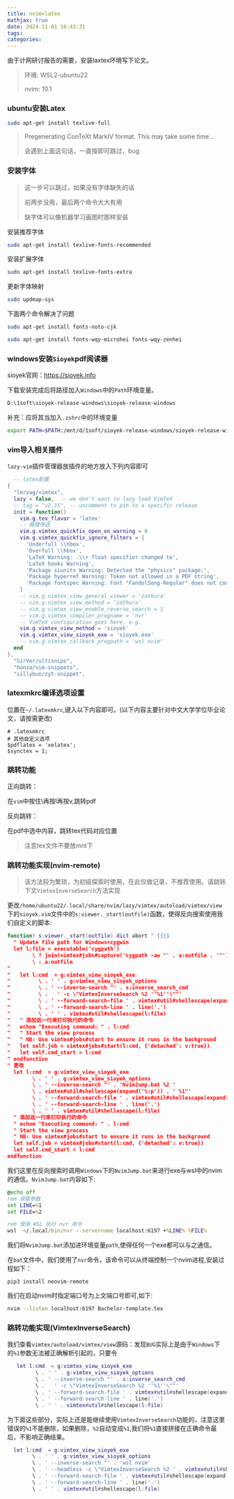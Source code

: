 ```yaml
---
title: nvim+latex
mathjax: true
date: 2024-11-01 16:43:31
tags:
categories:
---
```


由于计网研讨报告的需要，安装laxtex环境写下论文。

<!--more-->

> 环境: WSL2-ubuntu22
>
> nvim: 10.1

### ubuntu安装Latex

```bash
sudo apt-get install texlive-full
```

> Pregenerating ConTeXt MarkIV format. This may take some time...
>
> 会遇到上面这句话，一直按<enter>即可跳过，bug

### 安装字体

> 这一步可以跳过，如果没有字体缺失的话
>
> 前两步没用，最后两个命令大大有用
>
> 缺字体可以像机器学习画图时那样安装

安装推荐字体

```bash
sudo apt-get install texlive-fonts-recommended
```

安装扩展字体

```bash
sudo apt-get install texlive-fonts-extra
```

更新字体映射

```bash
sudo updmap-sys
```

下面两个命令解决了问题

```bash
sudo apt-get install fonts-noto-cjk
```

```bash
sudo apt-get install fonts-wqy-microhei fonts-wqy-zenhei
```

### windows安装`Sioyek`pdf阅读器

sioyek官网：https://sioyek.info

下载安装完成后将路径加入`Windows`中的`Path`环境变量。

```bash
D:\1soft\sioyek-release-windows\sioyek-release-windows
```

补充：应将其当加入`.zshrc`中的环境变量

```bash
export PATH=$PATH:/mnt/d/1soft/sioyek-release-windows/sioyek-release-windows
```

### vim导入相关插件

`lazy-vim`插件管理器放插件的地方放入下列内容即可

```lua
  -- latex配置
{
  "lervag/vimtex",
  lazy = false,  -- we don't want to lazy load VimTeX
  -- tag = "v2.15", -- uncomment to pin to a specific release
  init = function()
    vim.g.tex_flavor = 'latex'
    -- 报错筛选
    vim.g.vimtex_quickfix_open_on_warning = 0
    vim.g.vimtex_quickfix_ignore_filters = {
      'Underfull \\hbox',
      'Overfull \\hbox',
      'LaTeX Warning: .\\+ float specifier changed to',
      'LaTeX hooks Warning',
      'Package siunitx Warning: Detected the "physics" package:',
      'Package hyperref Warning: Token not allowed in a PDF string',
      'Package fontspec Warning: Font "FandolSong-Regular" does not contain requested Script "CJK".',
    }
    -- vim.g.vimtex_view_general_viewer = 'zathura'
    -- vim.g.vimtex_view_method = 'zathura'
    -- vim.g.vimtex_view_enable_reverse_search = 1
    -- vim.g.vimtex_compiler_progname = 'nvr'
    -- VimTeX configuration goes here, e.g.
    vim.g.vimtex_view_method = 'sioyek'
    vim.g.vimtex_view_sioyek_exe = 'sioyek.exe'
    -- vim.g.vimtex_callback_progpath = 'wsl nvim'
  end
},
  "SirVer/ultisnips",
  "honza/vim-snippets",
  "sillybun/zyt-snippet",
```

### latexmkrc编译选项设置

位置在`~/.latexmkrc`,键入以下内容即可。(以下内容主要针对中文大学学位毕业论文，请按需更改)

```
# .latexmkrc
# 其他自定义选项
$pdflatex = 'xelatex';
$synctex = 1;
```

### 跳转功能

正向跳转：

在`vim`中按住\再按l再按v,跳转pdf

反向跳转：

在pdf中选中内容，跳转tex代码对应位置

> 注意tex文件不要放mnt下

### 跳转功能实现(nvim-remote)

> 该方法较为繁琐，为初级探索时使用，在此仅做记录，不推荐使用。请跳转下文`VimtexInverseSearch`方法实现

更改`/home/ubuntu22/.local/share/nvim/lazy/vimtex/autoload/vimtex/view`下的`sioyek.vim`文件中的`s:viewer._start(outfile)`函数，使得反向搜索使用我们自定义的脚本:

```lua
function! s:viewer._start(outfile) dict abort " {{{1
  " Update file path for Windows+cygwin
  let l:file = executable('cygpath')
        \ ? join(vimtex#jobs#capture('cygpath -aw "' . a:outfile . '"'), '')
        \ : a:outfile
"
"   let l:cmd  = g:vimtex_view_sioyek_exe
"         \ . ' ' . g:vimtex_view_sioyek_options
"         \ . ' --inverse-search "' . s:inverse_search_cmd
"         \ .   ' -c \"VimtexInverseSearch %2 ''%1''\""'
"         \ . ' --forward-search-file ' . vimtex#util#shellescape(expand('%:p'))
"         \ . ' --forward-search-line ' . line('.')
"         \ . ' ' . vimtex#util#shellescape(l:file)
"   " 添加这一行来打印执行的命令
"   echom "Executing command: " . l:cmd
"   " Start the view process
"   " NB: Use vimtex#jobs#start to ensure it runs in the background
"   let self.job = vimtex#jobs#start(l:cmd, {'detached': v:true})
"   let self.cmd_start = l:cmd
" endfunction
" 更改
  let l:cmd  = g:vimtex_view_sioyek_exe
        \ . ' ' . g:vimtex_view_sioyek_options
        \ . ' --inverse-search "' . 'NvimJump.bat %2 '
        \ . vimtex#util#shellescape(expand('%:p')) . ' %1"'
        \ . ' --forward-search-file ' . vimtex#util#shellescape(expand('%:p'))
        \ . ' --forward-search-line ' . line('.')
        \ . ' ' . vimtex#util#shellescape(l:file)
  " 添加这一行来打印执行的命令
  " echom "Executing command: " . l:cmd
  " Start the view process
  " NB: Use vimtex#jobs#start to ensure it runs in the background
  let self.job = vimtex#jobs#start(l:cmd, {'detached': v:true})
  let self.cmd_start = l:cmd
endfunction

```

我们这里在反向搜索时调用`Windows`下的`NvimJump.bat`来进行exe与wsl中的nvim的通信。`NvimJump.bat`内容如下:

```bat
@echo off
rem 获取参数
set LINE=%1
set FILE=%2

rem 使用 WSL 执行 nvr 命令
wsl  ~/.local/bin/nvr --servername localhost:6197 +%LINE% %FILE%
```

我们将`NvimJump.bat`添加进环境变量`path`,使得任何一个exe都可以与之通信。

在`bat`文件中，我们使用了`nvr`命令，该命令可以从终端控制一个nvim进程,安装过程如下：

```
pip3 install neovim-remote
```

我们在启动nvim时指定端口号为上文端口号即可,如下:

```zsh
nvim --listen localhost:6197 Bachelor-template.tex
```

### 跳转功能实现(VimtexInverseSearch)

我们查看`vimtex/autoload/vimtex/view`源码：发现`BUG`实际上是由于`Windows`下的`%1`参数无法被正确解析引起的，只要令

```lua
   let l:cmd  = g:vimtex_view_sioyek_exe
         \ . ' ' . g:vimtex_view_sioyek_options
         \ . ' --inverse-search "' . s:inverse_search_cmd
         \ .   ' -c \"VimtexInverseSearch %2 ''%1''\""'
         \ . ' --forward-search-file ' . vimtex#util#shellescape(expand('%:p'))
         \ . ' --forward-search-line ' . line('.')
         \ . ' ' . vimtex#util#shellescape(l:file)
```

为下面这些部分，实际上还是能继续使用`VimtexInverseSearch`功能的，注意这里错误的`%1`不能删除，如果删除，`%2`自动变成`%1`,我们将`%1`直接拼接在正确命令最后，不影响正确结果。

```lua
  let l:cmd  = g:vimtex_view_sioyek_exe
        \ . ' ' . g:vimtex_view_sioyek_options
        \ . ' --inverse-search "' . 'wsl nvim'
        \ . ' --headless -c \"VimtexInverseSearch %2 ' . vimtex#util#shellescape(expand('%:p')) . '\" %1"' 
        \ . ' --forward-search-file ' . vimtex#util#shellescape(expand('%:p'))
        \ . ' --forward-search-line ' . line('.')
        \ . ' ' . vimtex#util#shellescape(l:file)
```




